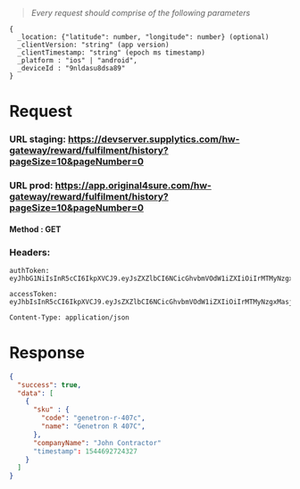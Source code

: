 > _Every request should comprise of the following parameters_

```
{
  _location: {"latitude": number, "longitude": number} (optional)
  _clientVersion: "string" (app version)
  _clientTimestamp: "string" (epoch ms timestamp)
  _platform : "ios" | "android",
  _deviceId : "9nldasu8dsa89"
}
```

# Request


### URL staging: https://devserver.supplytics.com/hw-gateway/reward/fulfilment/history?pageSize=10&pageNumber=0
### URL prod: https://app.original4sure.com/hw-gateway/reward/fulfilment/history?pageSize=10&pageNumber=0

#### Method : **GET**

### Headers:

```
authToken: eyJhbG1NiIsInR5cCI6IkpXVCJ9.eyJsZXZlbCI6NCicGhvbmVOdW1iZXIiOiIrMTMyNzgxMjM5Nzg5NzgxMjM3OTgiLCJkZXZpY2VJZCI6Ik5hdmlzaW9uIn0.Gogge1r4YSi3QETUt78zMniPdLB9BBihqE

accessToken: eyJhbIsInR5cCI6IkpXVCJ9.eyJsZXZlbCI6NCicGhvbmVOdW1iZXIiOiIrMTMyNzgxMasjdhjkhde33M3OTgiLCJkZXZpY2VJZCI6Ik5hdmlzaW9uIn0.Gogge1r4YSi3QETUt79BBihqE

Content-Type: application/json
```

# Response

```json
{
  "success": true,
  "data": [
    {
      "sku" : {
        "code": "genetron-r-407c",
        "name": "Genetron R 407C",
      },
      "companyName": "John Contractor"
      "timestamp": 1544692724327
    }
  ] 
}
```
